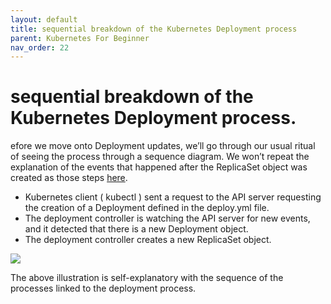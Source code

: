 ```yaml
---
layout: default
title: sequential breakdown of the Kubernetes Deployment process
parent: Kubernetes For Beginner
nav_order: 22
---
```


# sequential breakdown of the Kubernetes Deployment process.

efore we move onto Deployment updates, we’ll go through our usual ritual of seeing the process through a 
sequence diagram. We won’t repeat the explanation of the events that happened after the ReplicaSet object was created as those steps [here](https://containerlabs.kubedaily.com/Kubernetes/beginner/Sequential-Breakdown-of-the-Process.html).

- Kubernetes client ( kubectl ) sent a request to the API server requesting the creation of a Deployment defined in the deploy.yml file.
- The deployment controller is watching the API server for new events, and it detected that there is a new Deployment object.
- The deployment controller creates a new ReplicaSet object.

![](https://raw.githubusercontent.com/sangam14/ContainerLabs/master/img/Deployement-Sequence.png)

The above illustration is self-explanatory with the sequence of the processes linked to the deployment process.


